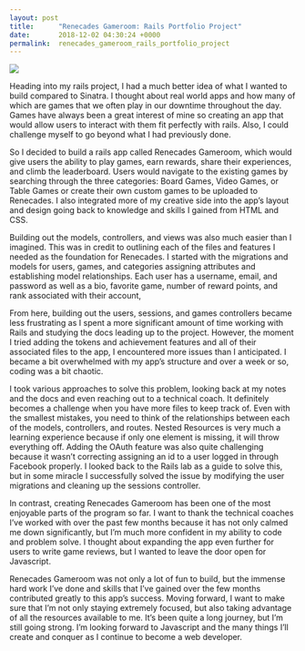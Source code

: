 ```yaml
---
layout: post
title:      "Renecades Gameroom: Rails Portfolio Project"
date:       2018-12-02 04:30:24 +0000
permalink:  renecades_gameroom_rails_portfolio_project
---
```



![](https://i.imgur.com/GRiq2In.png)

Heading into my rails project, I had a much better idea of what I wanted to build compared to Sinatra. I thought about real world apps and how many of which are games that we often play in our downtime throughout the day. Games have always been a great interest of mine so creating an app that would allow users to interact with them fit perfectly with rails. Also, I could challenge myself to go beyond what I had previously done. 

So I decided to build a rails app called Renecades Gameroom, which would give users the ability to play games, earn rewards, share their experiences, and climb the leaderboard. Users would navigate to the existing games by searching through the three categories: Board Games, Video Games, or Table Games or create their own custom games to be uploaded to Renecades. I also integrated more of my creative side into the app’s layout and design going back to knowledge and skills I gained from HTML and CSS. 

Building out the models, controllers, and views was also much easier than I imagined. This was in credit to outlining each of the files and features I needed as the foundation for Renecades. I started with the migrations and models for users, games, and categories assigning attributes and establishing model relationships. Each user has a username, email, and password as well as a bio, favorite game, number of reward points, and rank associated with their account, 

From here, building out the users, sessions, and games controllers became less frustrating as I spent a more significant amount of time working with Rails and studying the docs leading up to the project. However, the moment I tried adding the tokens and achievement features and all of their associated files to the app, I encountered more issues than I anticipated. I became a bit overwhelmed with my app’s structure and over a week or so, coding was a bit chaotic. 

I took various approaches to solve this problem, looking back at my notes and the docs and even reaching out to a technical coach. It definitely becomes a challenge when you have more files to keep track of. Even with the smallest mistakes, you need to think of the relationships between each of the models, controllers, and routes. Nested Resources is very much a learning experience because if only one element is missing, it will throw everything off. Adding the OAuth feature was also quite challenging because it wasn’t correcting assigning an id to a user logged in through Facebook properly. I looked back to the Rails lab as a guide to solve this, but in some miracle I successfully solved the issue by modifying the user migrations and cleaning up the sessions controller. 

In contrast, creating Renecades Gameroom has been one of the most enjoyable parts of the program so far. I want to thank the technical coaches I’ve worked with over the past few months because it has not only calmed me down significantly, but I’m much more confident in my ability to code and problem solve. I thought about expanding the app even further for users to write game reviews, but I wanted to leave the door open for Javascript. 

Renecades Gameroom was not only a lot of fun to build, but the immense hard work I’ve done and skills that I’ve gained over the few months contributed greatly to this app’s success. Moving forward, I want to make sure that I’m not only staying extremely focused, but also taking advantage of all the resources available to me. It’s been quite a long journey, but I’m still going strong. I’m looking forward to Javascript and the many things I’ll create and conquer as I continue to become a web developer.

